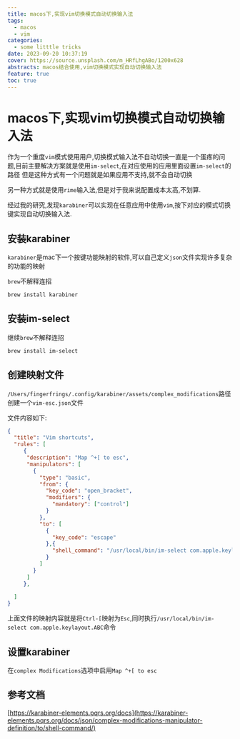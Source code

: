 ```yaml
---
title: macos下,实现vim切换模式自动切换输入法
tags:
  - macos 
  - vim
categories:
  - some litttle tricks
date: 2023-09-20 10:37:19
cover: https://source.unsplash.com/m_HRfLhgABo/1200x628
abstracts: macos结合使用,vim切换模式实现自动切换输入法
feature: true
toc: true
---
```



# macos下,实现vim切换模式自动切换输入法

作为一个重度`vim`模式使用用户,切换模式输入法不自动切换一直是一个蛋疼的问题,目前主要解决方案就是使用`im-select`,在对应使用的应用里面设置`im-select`的路径
但是这种方式有一个问题就是如果应用不支持,就不会自动切换

另一种方式就是使用`rime`输入法,但是对于我来说配置成本太高,不划算.

经过我的研究,发现`karabiner`可以实现在任意应用中使用`vim`,按下对应的模式切换键实现自动切换输入法.


## 安装karabiner

`karabiner`是mac下一个按键功能映射的软件,可以自己定义`json`文件实现许多复杂的功能的映射

`brew`不解释连招
<!--more-->


```bash
brew install karabiner
```

## 安装im-select

继续`brew`不解释连招

```bash
brew install im-select
```

## 创建映射文件

`/Users/fingerfrings/.config/karabiner/assets/complex_modifications`路径创建一个`vim-esc.json`文件

文件内容如下:

```json
{
  "title": "Vim shortcuts",
  "rules": [
     {
      "description": "Map ^+[ to esc",
      "manipulators": [
        {
          "type": "basic",
          "from": {
            "key_code": "open_bracket",
            "modifiers": {
              "mandatory": ["control"]
            }
          },
          "to": [
            {
              "key_code": "escape"
            },{
              "shell_command": "/usr/local/bin/im-select com.apple.keylayout.ABC"
            }
          ]
        }
      ]
     },
    
  ]
}
```

上面文件的映射内容就是将`Ctrl-[`映射为`Esc`,同时执行`/usr/local/bin/im-select com.apple.keylayout.ABC`命令

## 设置karabiner

在`complex Modifications`选项中启用`Map ^+[ to esc`


## 参考文档
[https://karabiner-elements.pqrs.org/docs](https://karabiner-elements.pqrs.org/docs/json/complex-modifications-manipulator-definition/to/shell-command/)
